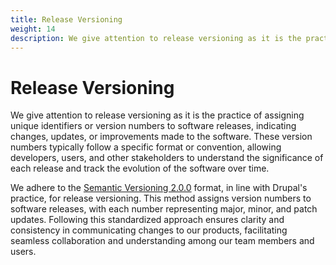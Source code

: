 ```yaml
---
title: Release Versioning
weight: 14
description: We give attention to release versioning as it is the practice of assigning unique identifiers or version numbers to software releases, indicating changes, updates, or improvements made to the software. These version numbers typically follow a specific format or convention, allowing developers, users, and other stakeholders to understand the significance of each release and track the evolution of the software over time.
---
```


# Release Versioning

We give attention to release versioning as it is the practice of assigning unique identifiers or version numbers to software releases, indicating changes, updates, or improvements made to the software. These version numbers typically follow a specific format or convention, allowing developers, users, and other stakeholders to understand the significance of each release and track the evolution of the software over time.

We adhere to the [Semantic Versioning 2.0.0](https://semver.org/) format, in line with Drupal's practice, for release versioning. This method assigns version numbers to software releases, with each number representing major, minor, and patch updates. Following this standardized approach ensures clarity and consistency in communicating changes to our products, facilitating seamless collaboration and understanding among our team members and users.
